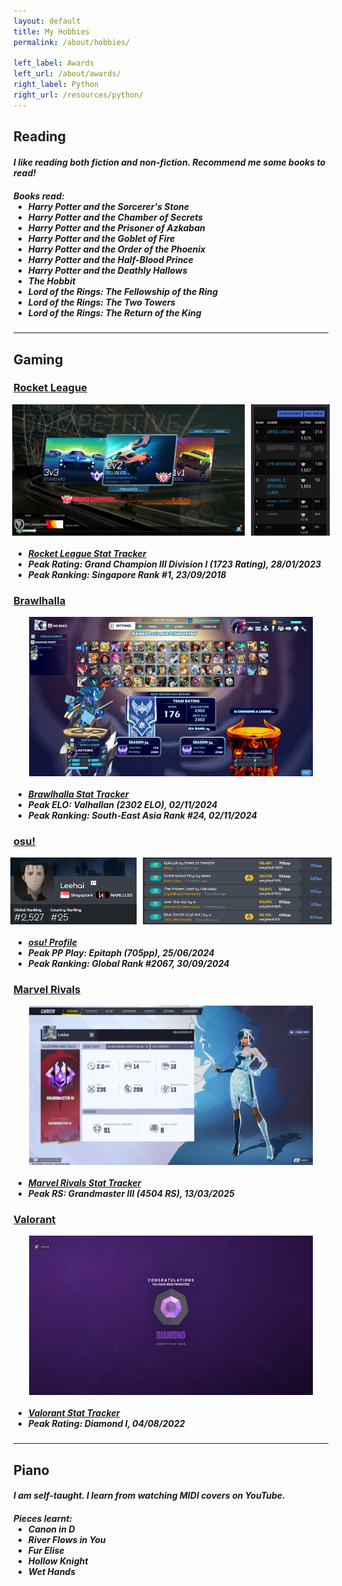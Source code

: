 ```yaml
---
layout: default
title: My Hobbies
permalink: /about/hobbies/

left_label: Awards
left_url: /about/awards/
right_label: Python
right_url: /resources/python/
---
```


<!-- !PAGE CONTENT! -->
<div id="page-about-hobbies" class="w3-main">
  <section id="reading" class="w3-container">
    <h2><b>Reading</b></h2>
    <h5 style="margin-bottom:20px">
      I like reading both fiction and non-fiction. Recommend me some books to read!
    </h5>
    <h5>
      Books read:
      <ul style="margin-top:0px">
        <li>Harry Potter and the Sorcerer's Stone</li>
        <li>Harry Potter and the Chamber of Secrets</li>
        <li>Harry Potter and the Prisoner of Azkaban</li>
        <li>Harry Potter and the Goblet of Fire</li>
        <li>Harry Potter and the Order of the Phoenix</li>
        <li>Harry Potter and the Half-Blood Prince</li>
        <li>Harry Potter and the Deathly Hallows</li>
        <li>The Hobbit</li>
        <li>Lord of the Rings: The Fellowship of the Ring</li>
        <li>Lord of the Rings: The Two Towers</li>
        <li>Lord of the Rings: The Return of the King</li>
      </ul>
    </h5>
  </section>

  <hr class="hr-main-body">

  <section id="gaming" class="w3-container">
    <h2><b>Gaming</b></h2>
    <h3><u>Rocket League</u></h3>
    <div style="display:flex; justify-content:center; gap:10px; align-items:center;">
      <img src="/assets/img/achievements_rocketleague1.jpg" alt="Achievements Rocket League 1" style="width:74%;">
      <img src="/assets/img/achievements_rocketleague2.png" alt="Achievements Rocket League 2" style="width:25%;">
    </div>
    <ul><h5 style="margin-bottom:20px;">
      <li><a href="https://rocketleague.tracker.network/rocket-league/profile/steam/76561198148988256/overview" target="_blank">
        Rocket League Stat Tracker
      </a></li>
      <li>Peak Rating: Grand Champion III Division I (1723 Rating), 28/01/2023</li>
      <li>Peak Ranking: Singapore Rank #1, 23/09/2018</li>
    </h5></ul>
    <h3><u>Brawlhalla</u></h3>
    <div style="display:flex; justify-content:center; gap:10px; align-items:center;">
      <img src="/assets/img/achievements_brawlhalla1.png" alt="Achievements Brawlhalla 1" style="width:90%;">
    </div>
    <ul><h5 style="margin-bottom:20px;">
      <li><a href="https://corehalla.com/stats/player/8868631" target="_blank">
        Brawlhalla Stat Tracker
      </a></li>
      <li>Peak ELO: Valhallan (2302 ELO), 02/11/2024</li>
      <li>Peak Ranking: South-East Asia Rank #24, 02/11/2024</li>
    </h5></ul>
    <h3><u>osu!</u></h3>
    <div style="display:flex; justify-content:center; gap:10px; align-items:center;">
      <img src="/assets/img/achievements_osu1.png" alt="Achievements osu 1" style="width:40%;">
      <img src="/assets/img/achievements_osu2.png" alt="Achievements osu 2" style="width:60%;">
    </div>
    <ul><h5 style="margin-bottom:20px;">
      <li><a href="https://osu.ppy.sh/u/9317883" target="_blank">
        osu! Profile
      </a></li>
      <li>Peak PP Play: Epitaph (705pp), 25/06/2024</li>
      <li>Peak Ranking: Global Rank #2067, 30/09/2024</li>
    </h5></ul>
    <h3><u>Marvel Rivals</u></h3>
    <div style="display:flex; justify-content:center; gap:10px; align-items:center;">
      <img src="/assets/img/achievements_marvelrivals1.png" alt="Achievements Marvel Rivals 1" style="width:90%;">
    </div>
    <ul><h5 style="margin-bottom:20px;">
      <li><a href="https://tracker.gg/marvel-rivals/profile/ign/Leehai/overview" target="_blank">
        Marvel Rivals Stat Tracker
      </a></li>
      <li>Peak RS: Grandmaster III (4504 RS), 13/03/2025</li>
    </h5></ul>
    <h3><u>Valorant</u></h3>
    <div style="display:flex; justify-content:center; gap:10px; align-items:center;">
      <img src="/assets/img/achievements_valorant1.png" alt="Achievements Valorant 1" style="width:90%;">
    </div>
    <ul><h5>
      <li><a href="https://tracker.gg/valorant/profile/riot/lee%239975/overview?season=all" target="_blank">
        Valorant Stat Tracker
      </a></li>
      <li>Peak Rating: Diamond I, 04/08/2022</li>
    </h5></ul>
  </section>
  
  <hr class="hr-main-body">

  <section id="piano" class="w3-container">
    <h2><b>Piano</b></h2>
    <h5 style="margin-bottom:20px">
      I am self-taught. I learn from watching MIDI covers on YouTube.
    </h5>
    <h5>
      Pieces learnt:
      <ul style="margin-top:0px">
        <li>Canon in D</li>
        <li>River Flows in You</li>
        <li>Fur Elise</li>
        <li>Hollow Knight</li>
        <li>Wet Hands</li>
      </ul>
    </h5>
  </section>
</div>

